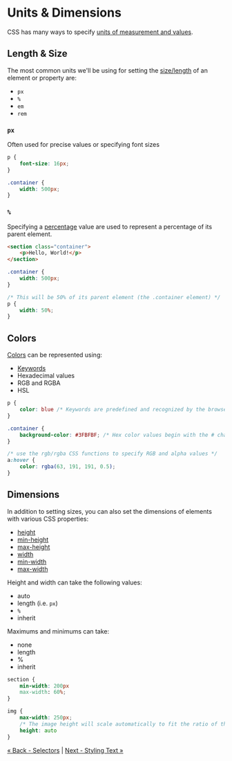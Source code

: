 # Units & Dimensions
CSS has many ways to specify [units of measurement and values](https://developer.mozilla.org/en-US/docs/Learn/CSS/Introduction_to_CSS/Values_and_units).

## Length & Size
The most common units we'll be using for setting the [size/length](https://developer.mozilla.org/en-US/docs/Web/CSS/length) of an element or property are:
- `px`
- `%`
- `em`
- `rem`

### `px`
Often used for precise values or specifying font sizes

```css
p {
	font-size: 16px;
}

.container {
	width: 500px;
}
```

### `%`
Specifying a [percentage](https://developer.mozilla.org/en-US/docs/Web/CSS/percentage) value are used to represent a percentage of its parent element.

```html
<section class="container">
	<p>Hello, World!</p>
</section>
```

```css
.container {
	width: 500px;
}

/* This will be 50% of its parent element (the .container element) */
p {
	width: 50%;
}
```

## Colors
[Colors](https://developer.mozilla.org/en-US/docs/Learn/CSS/Introduction_to_CSS/Values_and_units#Colors) can be represented using:
- [Keywords](https://developer.mozilla.org/en-US/docs/Web/CSS/color_value#Color_keywords)
- Hexadecimal values
- RGB and RGBA
- HSL

```css
p {
	color: blue /* Keywords are predefined and recognized by the browser */
}

.container {
	background-color: #3FBFBF; /* Hex color values begin with the # character */
}

/* use the rgb/rgba CSS functions to specify RGB and alpha values */
a:hover {
	color: rgba(63, 191, 191, 0.5);
}
```

## Dimensions
In addition to setting sizes, you can also set the dimensions of elements with various CSS properties:
- [height](https://developer.mozilla.org/en-US/docs/Web/CSS/height)
- [min-height](https://developer.mozilla.org/en-US/docs/Web/CSS/min-height)
- [max-height](https://developer.mozilla.org/en-US/docs/Web/CSS/max-height)
- [width](https://developer.mozilla.org/en-US/docs/Web/CSS/width)
- [min-width](https://developer.mozilla.org/en-US/docs/Web/CSS/min-width)
- [max-width](https://developer.mozilla.org/en-US/docs/Web/CSS/max-width)

Height and width can take the following values:
- auto
- length (i.e. `px`)
- `%`
- inherit

Maximums and minimums can take:
- none
- length
- %
 - inherit

```css
section {
	min-width: 200px
	max-width: 60%;
}

img {
	max-width: 250px;
	/* The image height will scale automatically to fit the ratio of the width */
	height: auto 
}
```

[« Back - Selectors](1-Selectors.md) | [Next - Styling Text »](3-Text.md)